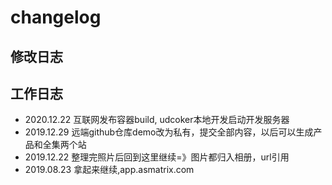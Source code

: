 # changelog

## 修改日志

## 工作日志

- 2020.12.22  互联网发布容器build, udcoker本地开发启动开发服务器
- 2019.12.29  远端github仓库demo改为私有，提交全部内容，以后可以生成产品和全集两个站
- 2019.12.22  整理完照片后回到这里继续=》图片都归入相册，url引用
- 2019.08.23  拿起来继续,app.asmatrix.com
